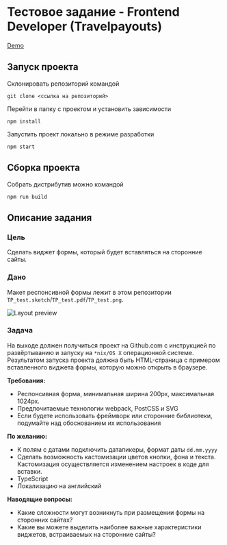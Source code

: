 # Тестовое задание - Frontend Developer (Travelpayouts)

[Demo](https://oceanecho.github.io/Front-end_TP_test/)

## Запуск проекта

Склонировать репозиторий командой

```
git clone <ссылка на репозиторий>
```

Перейти в папку с проектом и установить зависимости

```
npm install
```

Запустить проект локально в режиме разработки

```
npm start
```

## Сборка проекта

Собрать дистрибутив можно командой

```
npm run build
```

## Описание задания

### Цель

Сделать виджет формы, который будет вставляться на сторонние сайты.

### Дано

Макет респонсивной формы лежит в этом репозитории `TP_test.sketch`/`TP_test.pdf`/`TP_test.png`.

![Layout preview](/maket_preview.png?raw=true 'Layout preview')

### Задача

На выходе должен получиться проект на Github.com с инструкцией по развёртыванию и запуску на `*nix/OS X` операционной системе.
Результатом запуска проекта должна быть HTML-страница с примером вставленного виджета формы, которую можно открыть в браузере.

**Требования:**

- Респонсивная форма, минимальная ширина 200px, максимальная 1024px.
- Предпочитаемые технологии webpack, PostCSS и SVG
- Если будете использовать фреймворк или сторонние библиотеки, подумайте над обоснованием их использования

**По желанию:**

- К полям с датами подключить датапикеры, формат даты `dd.mm.yyyy`
- Сделать возможность кастомизации цветов кнопки, фона и текста. Кастомизация осуществляется изменением настроек в коде для вставки.
- TypeScript
- Локализацию на английский

**Наводящие вопросы:**

- Какие сложности могут возникнуть при размещении формы на сторонних сайтах?
- Какие вы можете выделить наиболее важные характеристики виджетов, встраиваемых на сторонние сайты?
